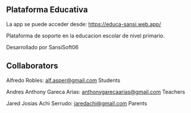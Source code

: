 ## Plataforma Educativa
La app se puede acceder desde: https://educa-sansi.web.app/

Plataforma de soporte en la educacion escolar de nivel primario.

Desarrollado por SansiSoft06

## Collaborators

Alfredo Robles: alf.asper@gmail.com Students

Andres Anthony Gareca Arias: anthonygarecaarias@gmail.com Teachers

Jared Josias Achi Serrudo: jaredachi@gmail.com Parents
